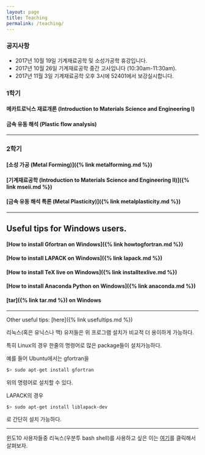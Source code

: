 ```yaml
---
layout: page
title: Teaching
permalink: /teaching/
---
```



### 공지사항
- 2017년 10월 19일 기계재료공학 및 소성가공학 휴강입니다.
- 2017년 10월 26일 기계재료공학 중간 고사입니다 (10:30am-11:30am).
- 2017년 11월 3일 기계재료공학 오후 3시에 52401에서 보강실시합니다.


### 1학기

#### 메카트로닉스 재료개론 (Introduction to Materials Science and Engineering I)

#### 금속 유동 해석 (Plastic flow analysis)

----------------------------

### 2학기

#### [소성 가공 (Metal Forming)]({% link metalforming.md %})

#### [기계재료공학 (Introduction to Materials Science and Engineering II)]({% link mseii.md %})

#### [금속 유동 해석 특론 (Metal Plasticity)]({% link metalplasticity.md %})

----------------------------

## Useful tips for Windows users.

#### [How to install Gfortran on Windows]({% link howtogfortran.md %})

#### [How to install LAPACK on Windows]({% link lapack.md %})

#### [How to install TeX live on Windows]({% link installtexlive.md %})

#### [How to install Anaconda Python on Windows]({% link anaconda.md %})

#### [tar]({% link tar.md %}) on Windows

----------------------------

Other useful tips: [here]({% link usefultips.md %})

리눅스(혹은 유닉스나 맥) 유저들은 위 프로그램 설치가 비교적 더 용이하게 가능하다.

특히 Linux의 경우 한줄의 명령어로 많은 package들이 설치가능하다.

예를 들어 Ubuntu에서는 gfortran을

```bash
$> sudo apt-get install gfortran
```

위의 명령어로 설치할 수 있다.

LAPACK의 경우

```bash
$> sudo apt-get install liblapack-dev
```
로 간단히 설치 가능하다.

---------------------------

윈도10 사용자들중 리눅스(우분투 bash shell)를 사용하고 싶은 이는
[여기](https://www.windowscentral.com/how-install-bash-shell-command-line-windows-10)를
 클릭해서 살펴보자.
